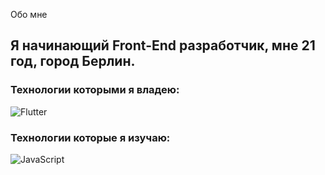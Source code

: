 Обо мне

## Я начинающий Front-End разработчик, мне 21 год, город Берлин.

### Технологии которыми я владею:

![Flutter](https://img.shields.io/badge/-Flutter-090909?style=for-the-badge&logo=flutter&logoColor=47C5FB)

### Технологии которые я изучаю:

![JavaScript](https://img.shields.io/badge/-JavaScript-090909?style=for-the-badge&logo=JavaScript&logoColor=E9D54D)
